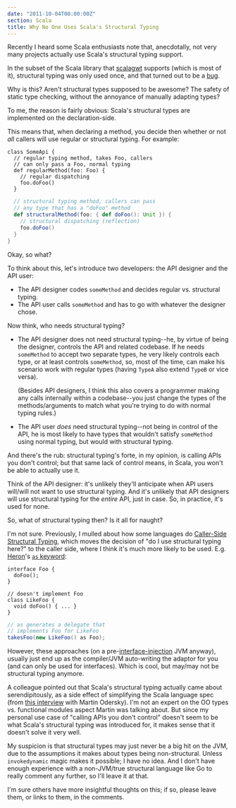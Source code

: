 ```yaml
---
date: "2011-10-04T00:00:00Z"
section: Scala
title: Why No One Uses Scala's Structural Typing
---
```



Recently I heard some Scala enthusiasts note that, anecdotally, not very many projects actually use Scala's structural typing support.

In the subset of the Scala library that [scalagwt](http://scalagwt.github.com/) supports (which is most of it), structural typing was only used once, and that turned out to be a [bug](https://issues.scala-lang.org/browse/SI-4791).

Why is this? Aren't structural types supposed to be awesome? The safety of static type checking, without the annoyance of manually adapting types?

To me, the reason is fairly obvious: Scala's structural types are implemented on the declaration-side.

This means that, when declaring a method, you decide then whether or not *all* callers will use regular or structural typing. For example:

    class SomeApi {
      // regular typing method, takes Foo, callers
      // can only pass a Foo, normal typing
      def regularMethod(foo: Foo) {
        // regular dispatching
        foo.doFoo()
      }

```scala
  // structural typing method, callers can pass
  // any type that has a "doFoo" method
  def structuralMethod(foo: { def doFoo(): Unit }) {
    // structural dispatching (reflection)
    foo.doFoo()
  }
}
```

Okay, so what?

To think about this, let's introduce two developers: the API designer and the API user:

* The API designer codes `someMethod` and decides regular vs. structural typing.
* The API user calls `someMethod` and has to go with whatever the designer chose.

Now think, who needs structural typing?

* The API designer does not need structural typing--he, by virtue of being the designer, controls the API and related codebase. If he needs `someMethod` to accept two separate types, he very likely controls each type, or at least controls `someMethod`, so, most of the time, can make his scenario work with regular types (having `TypeA` also extend `TypeB` or vice versa).

  (Besides API designers, I think this also covers a programmer making any calls internally within a codebase--you just change the types of the methods/arguments to match what you're trying to do with normal typing rules.)

* The API user *does* need structural typing--not being in control of the API, he is most likely to have types that wouldn't satisfy `someMethod` using normal typing, but would with structural typing.

And there's the rub: structural typing's forte, in my opinion, is calling APIs you don't control; but that same lack of control means, in Scala, you won't be able to actually use it.

Think of the API designer: it's unlikely they'll anticipate when API users will/will not want to use structural typing. And it's unlikely that API designers will use structural typing for the *entire* API, just in case. So, in practice, it's used for none.

So, what of structural typing then? Is it all for naught?

I'm not sure. Previously, I mulled about how some languages do [Caller-Side Structural Typing](http://draconianoverlord.com/2010/01/17/caller-side-structural-typing.html), which moves the decision of "do I use structural typing here?" to the caller side, where I think it's much more likely to be used. E.g. [Heron](http://code.google.com/p/heron-language)'s [`as` keyword](http://drdobbs.com/blogs/architecture-and-design/228701413):

    interface Foo {
      doFoo();
    }

    // doesn't implement Foo
    class LikeFoo {
      void doFoo() { ... }
    }

```java
// as generates a delegate that
// implements Foo for LikeFoo
takesFoo(new LikeFoo() as Foo);
```

However, these approaches (on a pre-[interface-injection](http://openjdk.java.net/projects/mlvm/subprojects.html#InterfaceInjection) JVM anyway), usually just end up as the compiler/JVM auto-writing the adaptor for you (and can only be used for interfaces). Which is cool, but may/may not be structural typing anymore.

A colleague pointed out that Scala's structural typing actually came about serendipitously, as a side effect of simplifying the Scala language spec (from [this interview](http://www.infoq.com/interviews/martin-odersky-scala-future) with Martin Odersky). I'm not an expert on the OO types vs. functional modules aspect Martin was talking about. But since my personal use case of "calling APIs you don't control" doesn't seem to be what Scala's structural typing was introduced for, it makes sense that it doesn't solve it very well.

My suspicion is that structural types may just never be a big hit on the JVM, due to the assumptions it makes about types being non-structural. Unless `invokedynamic` magic makes it possible; I have no idea. And I don't have enough experience with a non-JVM/true structural language like Go to really comment any further, so I'll leave it at that.

I'm sure others have more insightful thoughts on this; if so, please leave them, or links to them, in the comments.

